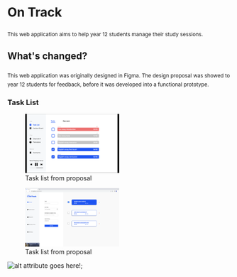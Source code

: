 # On Track 

<sub> This web application aims to help year 12 students manage their study sessions. </sub>

## What's changed?
<sub> This web application was originally designed in Figma. The design proposal was showed to year 12 students for feedback, before it was developed into a functional prototype. </sub>

### Task List
<figure>
<img src="images/taskList.png" width = "50%"/>
<figcaption> Task list from proposal </figcaption>
</figure>

<figure>
<img src="images/taskListSite.png" width = "50%"/>
<figcaption> Task list from proposal </figcaption>
</figure>


![alt attribute goes here!](/images/taskListSite.png "This is a Title" );